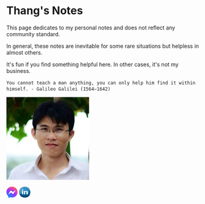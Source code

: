 # Thang's Notes


This page dedicates to my personal notes and does not reflect any community standard. 

In general, these notes are inevitable for some rare situations but helpless in almost others. 

It's fun if you find something helpful here. In other cases, it's not my business.

```note
You cannot teach a man anything, you can only help him find it within himself. - Galileo Galilei (1564–1642)
```


![my_piture](./assets/images/my_picture3x3.jpg)

[![pic](./assets/images/messenger_icon.png)](https://www.facebook.com/thangckt111) 
[![pic](./assets/images/linkedin_icon.jpg)](https://www.linkedin.com/in/thang-nguyen-5b458a218/)

